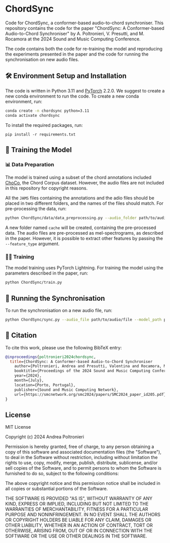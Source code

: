 # ChordSync

Code for ChordSync, a conformer-based audio-to-chord synchroniser.
This repository contains the code for the paper "ChordSync: A Conformer-based Audio-to-Chord Synchroniser" by A. Poltronieri, V. Presutti, and M. Rocamora at the 2024 Sound and Music Computing Conference.

The code contains both the code for re-training the model and reproducing the experiments presented in the paper and the code for running the synchronisation on new audio files.

## 🛠️ Environment Setup and Installation

The code is written in Python 3.11 and [PyTorch](https://pytorch.org/) 2.2.0.
We suggest to create a new conda environment to run the code.
To create a new conda environment, run:

```bash
conda create -n chordsync python=3.11
conda activate chordsync
```

To install the required packages, run:

```
pip install -r requirements.txt
```

## 🧠 Training the Model

### 📊 Data Preparation

The model is trained using a subset of the chord annotations included [ChoCo](https://github.com/smahub/ChoCo), the Chord Corpus dataset.
However, the audio files are not included in this repository for copyright reasons.

All the `JAMS` files containing the annotations and the adio files should be placed in two different folders, and the names of the files should match.
For pre-processing the data, run:

```bash
python ChordSync/data/data_preprocessing.py --audio_folder path/to/audio/folder --jams_folder path/to/jams/folder -max_sequence_length 15 --excerpt_per_song 25 --excerpt_distance 12 --cache_name cache --device cpu --num_workers 4
```

A new folder named `cache` will be created, containing the pre-processed data.
The audio files are pre-processed as mel-spectrograms, as described in the paper. However, it is possible to extract other features by passing the `--feature_type` argument.

### 🏋️‍♂️ Training

The model training uses PyTorch Lightning. For training the model using the
parameters described in the paper, run:

```bash
python ChordSync/train.py
```

## 🔁 Running the Synchronisation

To run the synchronisation on a new audio file, run:

```bash
python ChordSync/sync.py --audio_file path/to/audio/file --model_path path/to/model --output_folder path/to/output/folder --device cpu
```

## 📝 Citation

To cite this work, please use the following BibTeX entry:

```bibtex
@inproceedings{poltronieri2024chordsync,
  title={ChordSync: A Conformer-based Audio-to-Chord Synchroniser
    author={Poltronieri, Andrea and Presutti, Valentina and Rocamora, Martín},
    booktitle={Proceedings of the 2024 Sound and Music Computing Conference},
    year={2024},
    month={July},
    location={Porto, Portugal},
    publisher={Sound and Music Computing Network},
    url={https://smcnetwork.org/smc2024/papers/SMC2024_paper_id205.pdf}
}
```

## License

MIT License

Copyright (c) 2024 Andrea Poltronieri

Permission is hereby granted, free of charge, to any person obtaining a copy
of this software and associated documentation files (the "Software"), to deal
in the Software without restriction, including without limitation the rights
to use, copy, modify, merge, publish, distribute, sublicense, and/or sell
copies of the Software, and to permit persons to whom the Software is
furnished to do so, subject to the following conditions:

The above copyright notice and this permission notice shall be included in all
copies or substantial portions of the Software.

THE SOFTWARE IS PROVIDED "AS IS", WITHOUT WARRANTY OF ANY KIND, EXPRESS OR
IMPLIED, INCLUDING BUT NOT LIMITED TO THE WARRANTIES OF MERCHANTABILITY,
FITNESS FOR A PARTICULAR PURPOSE AND NONINFRINGEMENT. IN NO EVENT SHALL THE
AUTHORS OR COPYRIGHT HOLDERS BE LIABLE FOR ANY CLAIM, DAMAGES OR OTHER
LIABILITY, WHETHER IN AN ACTION OF CONTRACT, TORT OR OTHERWISE, ARISING FROM,
OUT OF OR IN CONNECTION WITH THE SOFTWARE OR THE USE OR OTHER DEALINGS IN THE
SOFTWARE.

```

```
